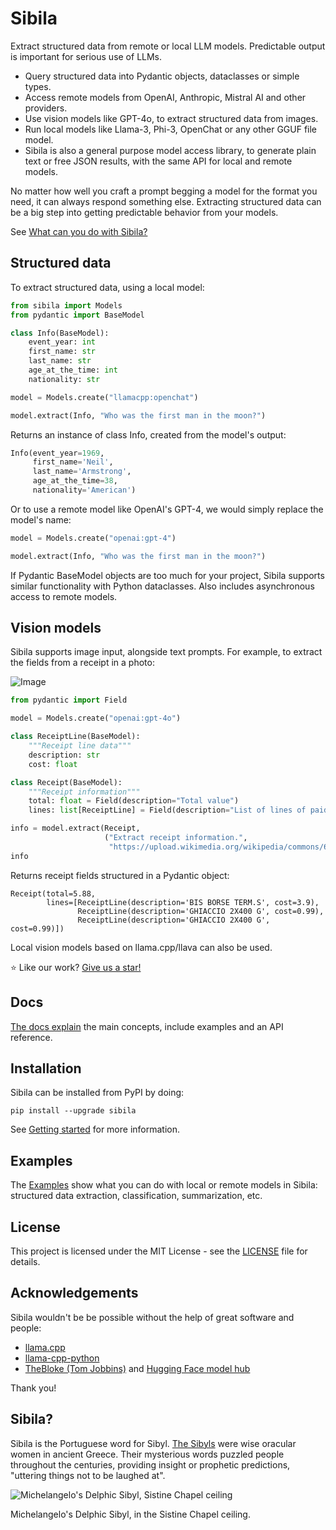 # Sibila

Extract structured data from remote or local LLM models. Predictable output is important for serious use of LLMs.

- Query structured data into Pydantic objects, dataclasses or simple types.
- Access remote models from OpenAI, Anthropic, Mistral AI and other providers.
- Use vision models like GPT-4o, to extract structured data from images.
- Run local models like Llama-3, Phi-3, OpenChat or any other GGUF file model.
- Sibila is also a general purpose model access library, to generate plain text or free JSON results, with the same API for local and remote models.

No matter how well you craft a prompt begging a model for the format you need, it can always respond something else. Extracting structured data can be a big step into getting predictable behavior from your models.

See [What can you do with Sibila?](https://jndiogo.github.io/sibila/what/)


## Structured data

To extract structured data, using a local model:

``` python
from sibila import Models
from pydantic import BaseModel

class Info(BaseModel):
    event_year: int
    first_name: str
    last_name: str
    age_at_the_time: int
    nationality: str

model = Models.create("llamacpp:openchat")

model.extract(Info, "Who was the first man in the moon?")
```

Returns an instance of class Info, created from the model's output:

``` python
Info(event_year=1969,
     first_name='Neil',
     last_name='Armstrong',
     age_at_the_time=38,
     nationality='American')
```

Or to use a remote model like OpenAI's GPT-4, we would simply replace the model's name:

``` python
model = Models.create("openai:gpt-4")

model.extract(Info, "Who was the first man in the moon?")
```

If Pydantic BaseModel objects are too much for your project, Sibila supports similar functionality with Python dataclasses. Also includes asynchronous access to remote models.


## Vision models

Sibila supports image input, alongside text prompts. For example, to extract the fields from a receipt in a photo:

![Image](https://upload.wikimedia.org/wikipedia/commons/6/6a/Receipts_in_Italy_13.jpg)

``` python
from pydantic import Field

model = Models.create("openai:gpt-4o")

class ReceiptLine(BaseModel):
    """Receipt line data"""
    description: str
    cost: float

class Receipt(BaseModel):
    """Receipt information"""
    total: float = Field(description="Total value")
    lines: list[ReceiptLine] = Field(description="List of lines of paid items")

info = model.extract(Receipt,
                     ("Extract receipt information.", 
                      "https://upload.wikimedia.org/wikipedia/commons/6/6a/Receipts_in_Italy_13.jpg"))
info
```

Returns receipt fields structured in a Pydantic object:

```
Receipt(total=5.88, 
        lines=[ReceiptLine(description='BIS BORSE TERM.S', cost=3.9), 
               ReceiptLine(description='GHIACCIO 2X400 G', cost=0.99),
               ReceiptLine(description='GHIACCIO 2X400 G', cost=0.99)])
```

Local vision models based on llama.cpp/llava can also be used.

⭐ Like our work? [Give us a star!](https://github.com/jndiogo/sibila)


## Docs

[The docs explain](https://jndiogo.github.io/sibila/) the main concepts, include examples and an API reference.


## Installation

Sibila can be installed from PyPI by doing:

```
pip install --upgrade sibila
```

See [Getting started](https://jndiogo.github.io/sibila/installing/) for more information.



## Examples

The [Examples](https://jndiogo.github.io/sibila/examples/) show what you can do with local or remote models in Sibila: structured data extraction, classification, summarization, etc.



## License

This project is licensed under the MIT License - see the [LICENSE](https://github.com/jndiogo/sibila/blob/main/LICENSE) file for details.


## Acknowledgements

Sibila wouldn't be be possible without the help of great software and people:

- [llama.cpp](https://github.com/ggerganov/llama.cpp)
- [llama-cpp-python](https://github.com/abetlen/llama-cpp-python)
- [TheBloke (Tom Jobbins)](https://huggingface.co/TheBloke) and [Hugging Face model hub](https://huggingface.co/)

Thank you!


## Sibila?

Sibila is the Portuguese word for Sibyl. [The Sibyls](https://en.wikipedia.org/wiki/Sibyl) were wise oracular women in ancient Greece. Their mysterious words puzzled people throughout the centuries, providing insight or prophetic predictions, "uttering things not to be laughed at".

![Michelangelo's Delphic Sibyl, Sistine Chapel ceiling](https://upload.wikimedia.org/wikipedia/commons/thumb/1/19/DelphicSibylByMichelangelo.jpg/471px-DelphicSibylByMichelangelo.jpg)

Michelangelo's Delphic Sibyl, in the Sistine Chapel ceiling.

